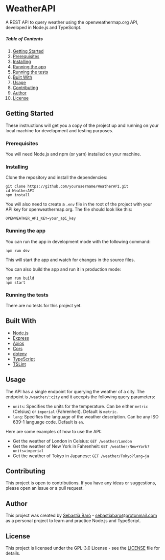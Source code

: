 # WeatherAPI

A REST API to query weather using the openweathermap.org API, developed in Node.js and TypeScript.

##### Table of Contents 
1. [Getting Started](#getting-started)
2. [Prerequisites](#prerequisites)
3. [Installing](#installing)
4. [Running the app](#running-the-app)
5. [Running the tests](#running-the-tests)
6. [Built With](#built-with)
7. [Usage](#Usage)
8. [Contributing](#contributing)
9. [Author](#author)
10. [License](#License)

## Getting Started

These instructions will get you a copy of the project up and running on your local machine for development and testing purposes.

### Prerequisites

You will need Node.js and npm (or yarn) installed on your machine.

### Installing

Clone the repository and install the dependencies:
```
git clone https://github.com/yourusername/WeatherAPI.git
cd WeatherAPI
npm install
```

You will also need to create a `.env` file in the root of the project with your API key for openweathermap.org. The file should look like this:
```
OPENWEATHER_API_KEY=your_api_key
```

### Running the app

You can run the app in development mode with the following command:
```
npm run dev
```

This will start the app and watch for changes in the source files.

You can also build the app and run it in production mode:
```
npm run build
npm start
```

### Running the tests

There are no tests for this project yet.

## Built With

- [Node.js](https://nodejs.org/)
- [Express](https://expressjs.com/)
- [Axios](https://github.com/axios/axios)
- [Cors](https://github.com/expressjs/cors)
- [dotenv](https://github.com/motdotla/dotenv)
- [TypeScript](https://www.typescriptlang.org/)
- [TSLint](https://palantir.github.io/tslint/)

## Usage

The API has a single endpoint for querying the weather of a city. The endpoint is `/weather/:city` and it accepts the following query parameters:

- `units`: Specifies the units for the temperature. Can be either `metric` (Celsius) or `imperial` (Fahrenheit). Default is `metric`.
- `lang`: Specifies the language of the weather description. Can be any ISO 639-1 language code. Default is `en`.

Here are some examples of how to use the API:

- Get the weather of London in Celsius: `GET /weather/London`
- Get the weather of New York in Fahrenheit: `GET /weather/New+York?units=imperial`
- Get the weather of Tokyo in Japanese: `GET /weather/Tokyo?lang=ja`


## Contributing

This project is open to contributions. If you have any ideas or suggestions, please open an issue or a pull request.

## Author

This project was created by [Sebastià Baró](https://github.com/SebastiaBaro) - [sebastiabaro@protonmail.com](mailto:sebastiabaro@protonmail.com) as a personal project to learn and practice Node.js and TypeScript.

## License

This project is licensed under the GPL-3.0 License - see the [LICENSE](LICENSE) file for details.